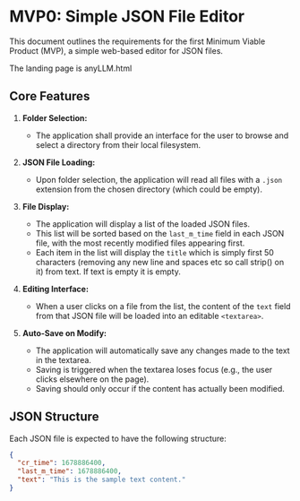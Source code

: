 # MVP0: Simple JSON File Editor

This document outlines the requirements for the first Minimum Viable Product (MVP), a simple web-based editor for JSON files.

The landing page is anyLLM.html

## Core Features

1.  **Folder Selection:**
    - The application shall provide an interface for the user to browse and select a directory from their local filesystem.

2.  **JSON File Loading:**
    - Upon folder selection, the application will read all files with a `.json` extension from the chosen directory (which could be empty).

3.  **File Display:**
    - The application will display a list of the loaded JSON files.
    - This list will be sorted based on the `last_m_time` field in each JSON file, with the most recently modified files appearing first.
    - Each item in the list will display the `title` which is simply first 50 characters (removing any new line and spaces etc so call strip() on it) from text. If text is empty it is empty.

4.  **Editing Interface:**
    - When a user clicks on a file from the list, the content of the `text` field from that JSON file will be loaded into an editable `<textarea>`.

5.  **Auto-Save on Modify:**
    - The application will automatically save any changes made to the text in the textarea.
    - Saving is triggered when the textarea loses focus (e.g., the user clicks elsewhere on the page).
    - Saving should only occur if the content has actually been modified.

## JSON Structure

Each JSON file is expected to have the following structure:

```json
{
  "cr_time": 1678886400,
  "last_m_time": 1678886400,
  "text": "This is the sample text content."
}
```
